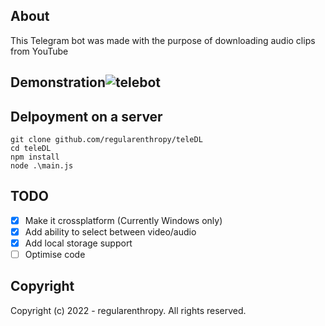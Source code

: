 ## About
This Telegram bot was made with the purpose of downloading audio clips from YouTube
## Demonstration![telebot](https://user-images.githubusercontent.com/89523758/197389431-c4dd1778-1799-4f02-a063-cbd4d9326a26.gif)
## Delpoyment on a server
```
git clone github.com/regularenthropy/teleDL
cd teleDL
npm install
node .\main.js
```
## TODO
- [X] Make it crossplatform (Currently Windows only)
- [X] Add ability to select between video/audio
- [X] Add local storage support
- [ ] Optimise code
## Copyright
Copyright (c) 2022 - regularenthropy. All rights reserved.